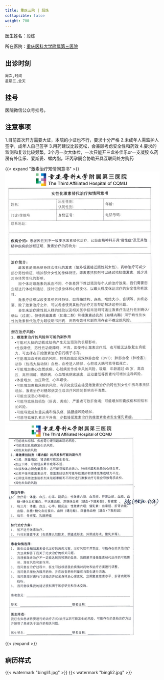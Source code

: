 ```yaml
---
title: 重医三院 | 段炼
collapsible: false
weight: 700
---
```


医生姓名：段炼

所在医院：[重庆医科大学附属第三医院](https://amap.com/place/B0FFGPSPQC)

## 出诊时刻

```csv
周次,时间
星期三,全天
```

## 挂号

医院微信公众号挂号。

## 注意事项

1.目前首次开方需要大证，本院的小证也不行，要求十分严格
2.未成年人需监护人签字，成年人自己签字
3.用药建议比较宽松，会兼顾考虑安全性和药效
4.要求的监测和复诊比较频繁，3个月一次大体检，一次只能开三盒补佳乐or一支凝胶
6.药房有补佳乐、爱斯妥、螺内酯。环丙孕酮会协助开具互联网处方购药

{{< expand "激素治疗知情同意书" >}}
![notice](license1.jpg)
![notice](license2.jpg)
{{< /expand >}}

## 病历样式

{{< watermark "bingli1.jpg" >}}
{{< watermark "bingli2.jpg" >}}

